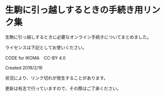 # 生駒に引っ越しするときの手続き用リンク集
生駒に引っ越しするときに必要なオンライン手続きについてまとめました。

ライセンスは下記としてお使いください。

CODE for IKOMA　CC-BY 4.0

Created 2019/2/16

状況により、リンク切れが発生することがあります。

更新は有志で行っていますので、その際はご了承ください。
